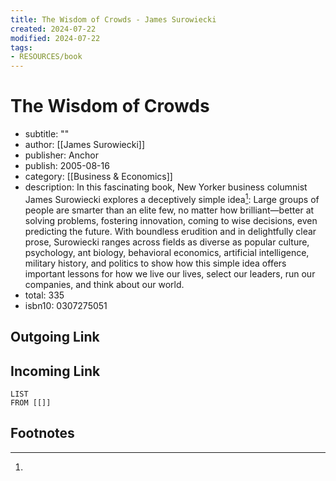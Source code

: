```yaml
---
title: The Wisdom of Crowds - James Surowiecki
created: 2024-07-22
modified: 2024-07-22
tags:
- RESOURCES/book
---
```

# The Wisdom of Crowds
- subtitle: ""
- author: [[James Surowiecki]]
- publisher: Anchor
- publish: 2005-08-16
- category: [[Business & Economics]]
- description: In this fascinating book, New Yorker business columnist James Surowiecki explores a deceptively simple idea[^1]: Large groups of people are smarter than an elite few, no matter how brilliant—better at solving problems, fostering innovation, coming to wise decisions, even predicting the future. With boundless erudition and in delightfully clear prose, Surowiecki ranges across fields as diverse as popular culture, psychology, ant biology, behavioral economics, artificial intelligence, military history, and politics to show how this simple idea offers important lessons for how we live our lives, select our leaders, run our companies, and think about our world.
- total: 335
- isbn10: 0307275051

## Outgoing Link

## Incoming Link
```dataview
LIST
FROM [[]]
```
## Footnotes
[^1]: 